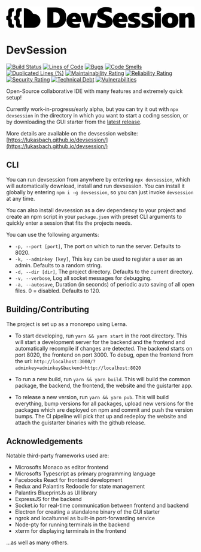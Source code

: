 ![DevSession](./packages/frontend/public/ds-logo-black.svg)

# DevSession
[![Build Status](https://travis-ci.com/lukasbach/devsession.svg?branch=master)](https://travis-ci.com/lukasbach/devsession)
[![Lines of Code](https://sonarcloud.io/api/project_badges/measure?project=lukasbach_devsession&metric=ncloc)](https://sonarcloud.io/dashboard?id=lukasbach_devsession)
[![Bugs](https://sonarcloud.io/api/project_badges/measure?project=lukasbach_devsession&metric=bugs)](https://sonarcloud.io/dashboard?id=lukasbach_devsession)
[![Code Smells](https://sonarcloud.io/api/project_badges/measure?project=lukasbach_devsession&metric=code_smells)](https://sonarcloud.io/dashboard?id=lukasbach_devsession)
[![Duplicated Lines (%)](https://sonarcloud.io/api/project_badges/measure?project=lukasbach_devsession&metric=duplicated_lines_density)](https://sonarcloud.io/dashboard?id=lukasbach_devsession)
[![Maintainability Rating](https://sonarcloud.io/api/project_badges/measure?project=lukasbach_devsession&metric=sqale_rating)](https://sonarcloud.io/dashboard?id=lukasbach_devsession)
[![Reliability Rating](https://sonarcloud.io/api/project_badges/measure?project=lukasbach_devsession&metric=reliability_rating)](https://sonarcloud.io/dashboard?id=lukasbach_devsession)
[![Security Rating](https://sonarcloud.io/api/project_badges/measure?project=lukasbach_devsession&metric=security_rating)](https://sonarcloud.io/dashboard?id=lukasbach_devsession)
[![Technical Debt](https://sonarcloud.io/api/project_badges/measure?project=lukasbach_devsession&metric=sqale_index)](https://sonarcloud.io/dashboard?id=lukasbach_devsession)
[![Vulnerabilities](https://sonarcloud.io/api/project_badges/measure?project=lukasbach_devsession&metric=vulnerabilities)](https://sonarcloud.io/dashboard?id=lukasbach_devsession)

Open-Source collaborative IDE with many features and extremely quick setup!

Currently work-in-progress/early alpha, but you can try it out with ``npx devsession`` in
the directory in which you want to start a coding session, or by downloading the GUI starter
from the [latest release](https://github.com/lukasbach/devsession/releases/latest).

More details are available on the devsession website: 
[https://lukasbach.github.io/devsession/](https://lukasbach.github.io/devsession/)

## CLI

You can run devsession from anywhere by entering ``npx devsession``, which will automatically download, 
install and run devsession. You can install it globally by entering ``npm i -g devsession``, so you can
just invoke ``devsession`` at any time.

You can also install devsession as a dev dependency to your project and create an npm script in your
``package.json`` with preset CLI arguments to quickly enter a session that fits the projects needs.

You can use the following arguments:

* ``-p, --port [port]``, The port on which to run the server. Defaults to 8020.
* ``-k, --adminkey [key]``, This key can be used to register a user as an admin. Defaults to a random string.
* ``-d, --dir [dir]``, The project directory. Defaults to the current directory.
* ``-v, --verbose``, Log all socket messages for debugging.
* ``-a, --autosave``, Duration (in seconds) of periodic auto saving of all open files. 0 = disabled. Defaults to 120.

## Building/Contributing

The project is set up as a monorepo using Lerna. 

 * To start developing, run ``yarn && yarn start`` in the root directory. This will start
   a development server for the backend and the frontend and automatically recompile if
   changes are detected. The backend starts on port 8020, the frontend on port 3000.
   To debug, open the frontend from the url:
   ``http://localhost:3000/?adminkey=adminkey&backend=http://localhost:8020``
   
 * To run a new build, run ``yarn && yarn build``. This will build the common package,
   the backend, the frontend, the website and the guistarter app.
   
 * To release a new version, run ``yarn && yarn pub``. This will build everything, bump
   versions for all packages, upload new versions for the packages which are deployed
   on npm and commit and push the version bumps. The CI pipeline will pick that up and
   redeploy the website and attach the guistarter binaries with the github release.
   
## Acknowledgements

Notable third-party frameworks used are:

 * Microsofts Monaco as editor frontend
 * Microsofts Typescript as primary programming language
 * Facebooks React for frontend development
 * Redux and Palantirs Redoodle for state management
 * Palantirs BlueprintJs as UI library
 * ExpressJS for the backend
 * Socket.io for real-time communication between frontend and backend
 * Electron for creating a standalone binary of the GUI starter
 * ngrok and localtunnel as built-in port-forwarding service
 * Node-pty for running terminals in the backend
 * xterm for displaying terminals in the frontend
 
 ...as well as many others.
